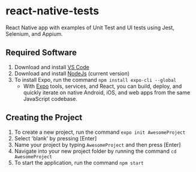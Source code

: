 # react-native-tests
React Native app with examples of Unit Test and UI tests using Jest, Selenium, and Appium.

## Required Software
1. Download and install [VS Code](https://code.visualstudio.com/)
1. Download and install [NodeJs](https://nodejs.org/en/) (current version)
1. To install Expo, run the command `npm install expo-cli --global`
   * With [Expo](https://expo.io/) tools, services, and React, you can build, deploy, and quickly iterate on native Android, iOS, and web apps from the same JavaScript codebase.

## Creating the Project
1. To create a new project, run the command `expo init AwesomeProject`
1. Select 'blank' by pressing [Enter]
1. Name your project by typing `AwesomeProject` and then press [Enter]
1. Navigate into your new project folder by running the command `cd AwesomeProject`
1. To start the application, run the command `npm start`

